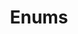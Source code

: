---
title: "Enums"
linkTitle: "Enums"
description: "Information related to working with enum data types such as DayOfWeek, DateTimeComponentType and SearchOptions."
---